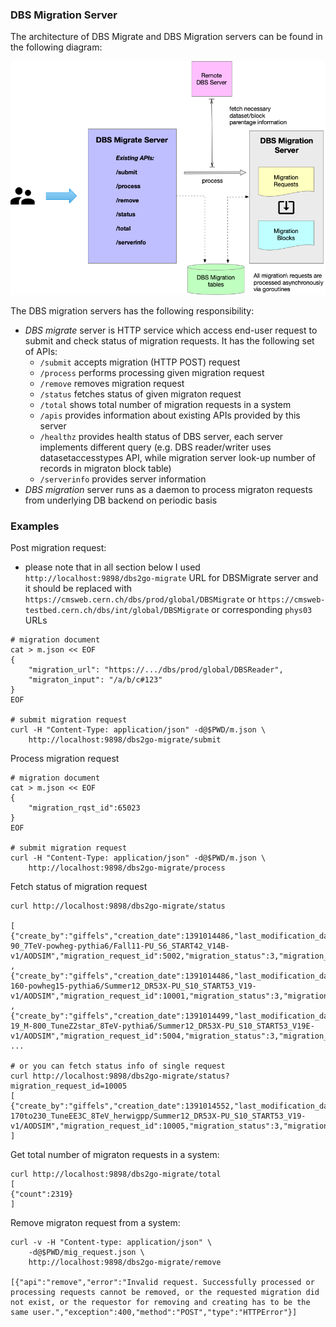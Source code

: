 ### DBS Migration Server

The architecture of DBS Migrate and DBS Migration servers can be found in the
following diagram:

![DBS Migration server](images/DBS_MigrationServer.png)

The DBS migration servers has the following responsibility:
- *DBS migrate* server is HTTP service which access end-user request
to submit and check status of migration requests. It has the following set
of APIs:
  - `/submit` accepts migration (HTTP POST) request
  - `/process` performs processing given migration request
  - `/remove` removes migration request
  - `/status` fetches status of given migraton request
  - `/total` shows total number of migration requests in a system
  - `/apis` provides information about existing APIs provided by this server
  - `/healthz` provides health status of DBS server, each server implements
  different query (e.g. DBS reader/writer uses datasetaccesstypes API,
  while migration server look-up number of records in migraton block table)
  - `/serverinfo` provides server information
- *DBS migration* server runs as a daemon to process migraton requests
from underlying DB backend on periodic basis

### Examples
Post migration request:
- please note that in all section below I used
  `http://localhost:9898/dbs2go-migrate` URL for DBSMigrate server and it
  should be replaced with `https://cmsweb.cern.ch/dbs/prod/global/DBSMigrate`
  or `https://cmsweb-testbed.cern.ch/dbs/int/global/DBSMigrate` or
  corresponding `phys03` URLs
```
# migration document
cat > m.json << EOF
{
    "migration_url": "https://.../dbs/prod/global/DBSReader",
    "migraton_input": "/a/b/c#123"
}
EOF

# submit migration request
curl -H "Content-Type: application/json" -d@$PWD/m.json \
    http://localhost:9898/dbs2go-migrate/submit
```

Process migration request
```
# migration document
cat > m.json << EOF
{
    "migration_rqst_id":65023
}
EOF

# submit migration request
curl -H "Content-Type: application/json" -d@$PWD/m.json \
    http://localhost:9898/dbs2go-migrate/process
```

Fetch status of migration request
```
curl http://localhost:9898/dbs2go-migrate/status

[
{"create_by":"giffels","creation_date":1391014486,"last_modification_date":1391014924,"last_modified_by":"giffels","migration_input":"/GluGluToHToWWTo2LAndTau2Nu_M-90_7TeV-powheg-pythia6/Fall11-PU_S6_START42_V14B-v1/AODSIM","migration_request_id":5002,"migration_status":3,"migration_url":"https://cmsweb.cern.ch/dbs/prod/global/DBSReader","retry_count":3}
,{"create_by":"giffels","creation_date":1391014486,"last_modification_date":1391014949,"last_modified_by":"giffels","migration_input":"/ZZTo2e2mu_8TeV_mll8_mZZ95-160-powheg15-pythia6/Summer12_DR53X-PU_S10_START53_V19-v1/AODSIM","migration_request_id":10001,"migration_status":3,"migration_url":"https://cmsweb.cern.ch/dbs/prod/global/DBSReader","retry_count":3}
,{"create_by":"giffels","creation_date":1391014499,"last_modification_date":1391014965,"last_modified_by":"giffels","migration_input":"/CIToMuMu_Con_Lambda-19_M-800_TuneZ2star_8TeV-pythia6/Summer12_DR53X-PU_S10_START53_V19E-v1/AODSIM","migration_request_id":5004,"migration_status":3,"migration_url":"https://cmsweb.cern.ch/dbs/prod/global/DBSReader","retry_count":3}
...

# or you can fetch status info of single request
curl http://localhost:9898/dbs2go-migrate/status?migration_request_id=10005
[
{"create_by":"giffels","creation_date":1391014552,"last_modification_date":1391015023,"last_modified_by":"giffels","migration_input":"/ZJetToEE_Pt-170to230_TuneEE3C_8TeV_herwigpp/Summer12_DR53X-PU_S10_START53_V19-v1/AODSIM","migration_request_id":10005,"migration_status":3,"migration_url":"https://cmsweb.cern.ch/dbs/prod/global/DBSReader","retry_count":3}
]
```

Get total number of migraton requests in a system:
```
curl http://localhost:9898/dbs2go-migrate/total
[
{"count":2319}
]
```
Remove migraton request from a system:
```
curl -v -H "Content-type: application/json" \
    -d@$PWD/mig_request.json \
    http://localhost:9898/dbs2go-migrate/remove

[{"api":"remove","error":"Invalid request. Successfully processed or processing requests cannot be removed, or the requested migration did not exist, or the requestor for removing and creating has to be the same user.","exception":400,"method":"POST","type":"HTTPError"}]
```
